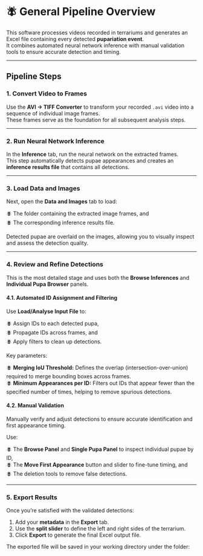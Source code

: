 # 🪰 General Pipeline Overview

This software processes videos recorded in terrariums and generates an Excel file containing every detected **pupariation event**.  
It combines automated neural network inference with manual validation tools to ensure accurate detection and timing.

---

## Pipeline Steps

### **1. Convert Video to Frames**

Use the **AVI → TIFF Converter** to transform your recorded `.avi` video into a sequence of individual image frames.  
These frames serve as the foundation for all subsequent analysis steps.

---

### **2. Run Neural Network Inference**

In the **Inference** tab, run the neural network on the extracted frames.  
This step automatically detects pupae appearances and creates an **inference results file** that contains all detections.

---

### **3. Load Data and Images**

Next, open the **Data and Images** tab to load:

🪰  The folder containing the extracted image frames, and  
🪰  The corresponding inference results file.  

Detected pupae are overlaid on the images, allowing you to visually inspect and assess the detection quality.

---

### **4. Review and Refine Detections**

This is the most detailed stage and uses both the **Browse Inferences** and **Individual Pupa Browser** panels.

#### **4.1. Automated ID Assignment and Filtering**

Use **Load/Analyse Input File** to:

🪰  Assign IDs to each detected pupa,  
🪰  Propagate IDs across frames, and  
🪰  Apply filters to clean up detections.

Key parameters:

🪰  **Merging IoU Threshold:** Defines the overlap (intersection-over-union) required to merge bounding boxes across frames.  
🪰  **Minimum Appearances per ID:** Filters out IDs that appear fewer than the specified number of times, helping to remove spurious detections.

#### **4.2. Manual Validation**

Manually verify and adjust detections to ensure accurate identification and first appearance timing.  

Use:

🪰  The **Browse Panel** and **Single Pupa Panel** to inspect individual pupae by ID,  
🪰  The **Move First Appearance** button and slider to fine-tune timing, and  
🪰  The deletion tools to remove false detections.

---

### **5. Export Results**

Once you’re satisfied with the validated detections:

1. Add your **metadata** in the **Export** tab.  
2. Use the **split slider** to define the left and right sides of the terrarium.  
3. Click **Export** to generate the final Excel output file.

The exported file will be saved in your working directory under the folder:

